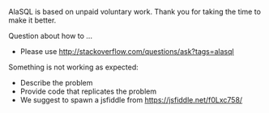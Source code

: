 
AlaSQL is based on unpaid voluntary work. Thank you for taking the time to make it better. 

Question about how to ...
- Please use http://stackoverflow.com/questions/ask?tags=alasql

Something is not working as expected:
- Describe the problem  
- Provide code that replicates the problem 
- We suggest to spawn a jsfiddle from https://jsfiddle.net/f0Lxc758/

